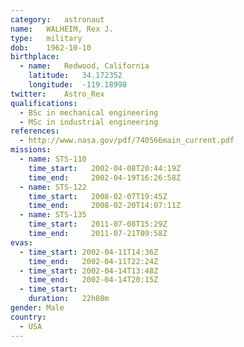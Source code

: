 ```yaml
---
category:	astronaut
name:	WALHEIM, Rex J.
type:	military
dob:	1962-10-10
birthplace:
  - name:	Redwood, California
    latitude:	34.172352
    longitude:	-119.18998
twitter:	Astro_Rex
qualifications:
  - BSc in mechanical engineering
  - MSc in industrial engineering
references:
  - http://www.nasa.gov/pdf/740566main_current.pdf
missions:
  - name: STS-110
    time_start:   2002-04-08T20:44:19Z
    time_end:     2002-04-19T16:26:58Z
  - name: STS-122
    time_start:   2008-02-07T19:45Z
    time_end:     2008-02-20T14:07:11Z
  - name: STS-135
    time_start:   2011-07-08T15:29Z
    time_end:     2011-07-21T09:58Z
evas:
  - time_start: 2002-04-11T14:36Z
    time_end:   2002-04-11T22:24Z
  - time_start: 2002-04-14T13:48Z
    time_end:   2002-04-14T20:15Z
  - time_start: 
    duration:   22h08m
gender:	Male
country:
  - USA
---
```

